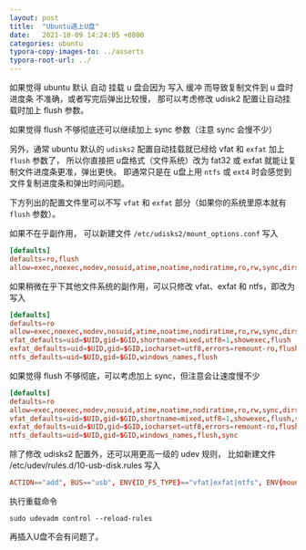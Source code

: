 ```yaml
---
layout: post
title:  "Ubuntu遇上U盘"
date:   2021-10-09 14:24:05 +0800
categories: ubuntu
typora-copy-images-to: ../asserts
typora-root-url: ../
---
```


如果觉得 ubuntu 默认 自动 挂载 u 盘会因为 写入 缓冲 而导致复制文件到 u 盘时 进度条 不准确，或者写完后弹出比较慢，
那可以考虑修改 udisk2 配置让自动挂载时加上 flush 参数。

如果觉得 flush 不够彻底还可以继续加上 sync 参数（注意 sync 会慢不少）

另外，通常 ubuntu 默认的 `udisks2` 配置自动挂载就已经给 vfat 和 `exfat` 加上 `flush` 参数了，
所以你直接把 u盘格式（文件系统）改为 fat32 或 exfat 就能让复制文件进度条更准，弹出更快。
即通常只是在 u盘上用 `ntfs` 或 `ext4` 时会感觉到文件复制进度条和弹出时间问题。

下方列出的配置文件里可以不写 `vfat` 和 `exfat` 部分（如果你的系统里原本就有 `flush` 参数）。

如果不在乎副作用，
可以新建文件 `/etc/udisks2/mount_options.conf`
写入
```conf
[defaults]
defaults=ro,flush
allow=exec,noexec,nodev,nosuid,atime,noatime,nodiratime,ro,rw,sync,dirsync,noload,flush
```
如果稍微在乎下其他文件系统的副作用，可以只修改 vfat、exfat 和 ntfs，即改为写入
```conf
[defaults]
defaults=ro
allow=exec,noexec,nodev,nosuid,atime,noatime,nodiratime,ro,rw,sync,dirsync,noload,flush
vfat_defaults=uid=$UID,gid=$GID,shortname=mixed,utf8=1,showexec,flush
exfat_defaults=uid=$UID,gid=$GID,iocharset=utf8,errors=remount-ro,flush
ntfs_defaults=uid=$UID,gid=$GID,windows_names,flush
```
如果觉得 flush 不够彻底，可以考虑加上 sync，但注意会让速度慢不少
```conf
[defaults]
defaults=ro
allow=exec,noexec,nodev,nosuid,atime,noatime,nodiratime,ro,rw,sync,dirsync,noload,flush
vfat_defaults=uid=$UID,gid=$GID,shortname=mixed,utf8=1,showexec,flush,sync
exfat_defaults=uid=$UID,gid=$GID,iocharset=utf8,errors=remount-ro,flush,sync
ntfs_defaults=uid=$UID,gid=$GID,windows_names,flush,sync
```
除了修改 udisks2 配置外，还可以用更高一级的 udev 规则，
比如新建文件 /etc/udev/rules.d/10-usb-disk.rules
写入
```conf
ACTION=="add", BUS=="usb", ENV{ID_FS_TYPE}=="vfat|exfat|ntfs", ENV{mount_options}="rw,flush,sync"
```
执行重载命令
```shell
sudo udevadm control --reload-rules 
```
再插入U盘不会有问题了。